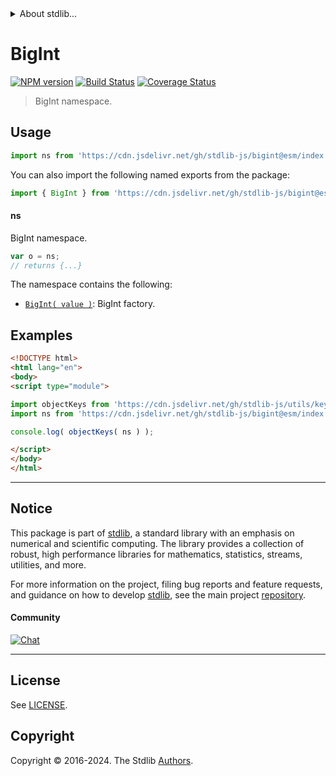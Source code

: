 <!--

@license Apache-2.0

Copyright (c) 2021 The Stdlib Authors.

Licensed under the Apache License, Version 2.0 (the "License");
you may not use this file except in compliance with the License.
You may obtain a copy of the License at

   http://www.apache.org/licenses/LICENSE-2.0

Unless required by applicable law or agreed to in writing, software
distributed under the License is distributed on an "AS IS" BASIS,
WITHOUT WARRANTIES OR CONDITIONS OF ANY KIND, either express or implied.
See the License for the specific language governing permissions and
limitations under the License.

-->


<details>
  <summary>
    About stdlib...
  </summary>
  <p>We believe in a future in which the web is a preferred environment for numerical computation. To help realize this future, we've built stdlib. stdlib is a standard library, with an emphasis on numerical and scientific computation, written in JavaScript (and C) for execution in browsers and in Node.js.</p>
  <p>The library is fully decomposable, being architected in such a way that you can swap out and mix and match APIs and functionality to cater to your exact preferences and use cases.</p>
  <p>When you use stdlib, you can be absolutely certain that you are using the most thorough, rigorous, well-written, studied, documented, tested, measured, and high-quality code out there.</p>
  <p>To join us in bringing numerical computing to the web, get started by checking us out on <a href="https://github.com/stdlib-js/stdlib">GitHub</a>, and please consider <a href="https://opencollective.com/stdlib">financially supporting stdlib</a>. We greatly appreciate your continued support!</p>
</details>

# BigInt

[![NPM version][npm-image]][npm-url] [![Build Status][test-image]][test-url] [![Coverage Status][coverage-image]][coverage-url] <!-- [![dependencies][dependencies-image]][dependencies-url] -->

> BigInt namespace.



<section class="usage">

## Usage

```javascript
import ns from 'https://cdn.jsdelivr.net/gh/stdlib-js/bigint@esm/index.mjs';
```

You can also import the following named exports from the package:

```javascript
import { BigInt } from 'https://cdn.jsdelivr.net/gh/stdlib-js/bigint@esm/index.mjs';
```

#### ns

BigInt namespace.

```javascript
var o = ns;
// returns {...}
```

The namespace contains the following:

<!-- <toc pattern="*"> -->

<div class="namespace-toc">

-   <span class="signature">[`BigInt( value )`][@stdlib/bigint/ctor]</span><span class="delimiter">: </span><span class="description">BigInt factory.</span>

</div>

<!-- </toc> -->

</section>

<!-- /.usage -->

<section class="examples">

## Examples

<!-- TODO: better examples -->

<!-- eslint no-undef: "error" -->

```html
<!DOCTYPE html>
<html lang="en">
<body>
<script type="module">

import objectKeys from 'https://cdn.jsdelivr.net/gh/stdlib-js/utils/keys@esm/index.mjs';
import ns from 'https://cdn.jsdelivr.net/gh/stdlib-js/bigint@esm/index.mjs';

console.log( objectKeys( ns ) );

</script>
</body>
</html>
```

</section>

<!-- /.examples -->

<!-- Section for related `stdlib` packages. Do not manually edit this section, as it is automatically populated. -->

<section class="related">

</section>

<!-- /.related -->

<!-- Section for all links. Make sure to keep an empty line after the `section` element and another before the `/section` close. -->


<section class="main-repo" >

* * *

## Notice

This package is part of [stdlib][stdlib], a standard library with an emphasis on numerical and scientific computing. The library provides a collection of robust, high performance libraries for mathematics, statistics, streams, utilities, and more.

For more information on the project, filing bug reports and feature requests, and guidance on how to develop [stdlib][stdlib], see the main project [repository][stdlib].

#### Community

[![Chat][chat-image]][chat-url]

---

## License

See [LICENSE][stdlib-license].


## Copyright

Copyright &copy; 2016-2024. The Stdlib [Authors][stdlib-authors].

</section>

<!-- /.stdlib -->

<!-- Section for all links. Make sure to keep an empty line after the `section` element and another before the `/section` close. -->

<section class="links">

[npm-image]: http://img.shields.io/npm/v/@stdlib/bigint.svg
[npm-url]: https://npmjs.org/package/@stdlib/bigint

[test-image]: https://github.com/stdlib-js/bigint/actions/workflows/test.yml/badge.svg?branch=v0.2.1
[test-url]: https://github.com/stdlib-js/bigint/actions/workflows/test.yml?query=branch:v0.2.1

[coverage-image]: https://img.shields.io/codecov/c/github/stdlib-js/bigint/main.svg
[coverage-url]: https://codecov.io/github/stdlib-js/bigint?branch=main

<!--

[dependencies-image]: https://img.shields.io/david/stdlib-js/bigint.svg
[dependencies-url]: https://david-dm.org/stdlib-js/bigint/main

-->

[chat-image]: https://img.shields.io/gitter/room/stdlib-js/stdlib.svg
[chat-url]: https://app.gitter.im/#/room/#stdlib-js_stdlib:gitter.im

[stdlib]: https://github.com/stdlib-js/stdlib

[stdlib-authors]: https://github.com/stdlib-js/stdlib/graphs/contributors

[umd]: https://github.com/umdjs/umd
[es-module]: https://developer.mozilla.org/en-US/docs/Web/JavaScript/Guide/Modules

[deno-url]: https://github.com/stdlib-js/bigint/tree/deno
[deno-readme]: https://github.com/stdlib-js/bigint/blob/deno/README.md
[umd-url]: https://github.com/stdlib-js/bigint/tree/umd
[umd-readme]: https://github.com/stdlib-js/bigint/blob/umd/README.md
[esm-url]: https://github.com/stdlib-js/bigint/tree/esm
[esm-readme]: https://github.com/stdlib-js/bigint/blob/esm/README.md
[branches-url]: https://github.com/stdlib-js/bigint/blob/main/branches.md

[stdlib-license]: https://raw.githubusercontent.com/stdlib-js/bigint/main/LICENSE

<!-- <toc-links> -->

[@stdlib/bigint/ctor]: https://github.com/stdlib-js/bigint/tree/main/ctor

<!-- </toc-links> -->

</section>

<!-- /.links -->
